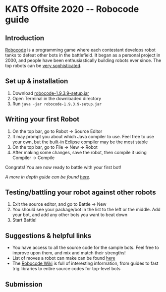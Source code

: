 # KATS Offsite 2020 -- Robocode guide

## Introduction
[Robocode](https://robocode.sourceforge.io/) is a programming game where each contestant develops robot tanks to defeat other bots in the battlefield. It began as a personal project in 2000, and people have been enthusiastically building robots ever since. The top robots can be [very sophisticated](https://www.youtube.com/watch?v=0qtoh_PjhcU).

## Set up & installation
  1.  Download [robocode-1.9.3.9-setup.jar](https://sourceforge.net/projects/robocode/files/robocode/1.9.3.9/)
  2.  Open Terminal in the downloaded directory
  3.  Run `java -jar robocode-1.9.3.9-setup.jar`

## Writing your first Robot
  1.  On the top bar, go to Robot -> Source Editor
  2.  It may prompt you about which Java compiler to use. Feel free to use your own, but the built-in Eclipse compiler may be the most stable
  3.  On the top bar, go to File -> New -> Robot
  4.  After making some changes, save the robot, then compile it using Compiler -> Compile
  
  Congrats! You are now ready to battle with your first bot!
  
  *A more in depth guide can be found [here](https://robowiki.net/wiki/Robocode/My_First_Robot).*
  
## Testing/battling your robot against other robots
  1. Exit the source editor, and go to Battle -> New
  2. You should see your package/bot in the list to the left or the middle. Add your bot, and add any other bots you want to beat down
  3. Start Battle!
  
## Suggestions & helpful links
  * You have access to all the source code for the sample bots. Feel free to improve upon them, and mix and match their strengths!
  * List of moves a robot can make can be found [here](https://robocode.sourceforge.io/docs/robocode/)
  * The [Robocode Wiki](https://robowiki.net/wiki/Main_Page) is full of interesting information, from guides to fast trig libraries to entire source codes for top-level bots
  
## Submission
